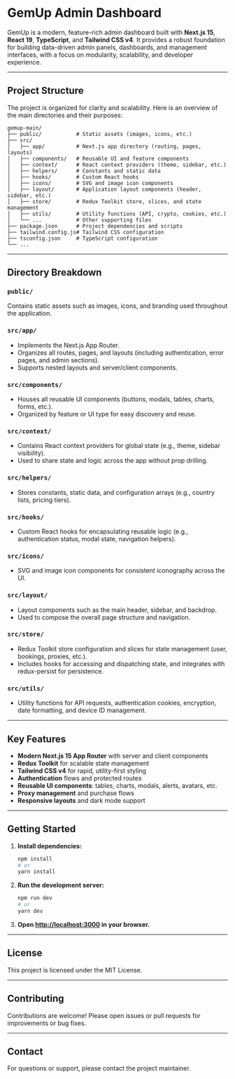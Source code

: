 # GemUp Admin Dashboard

GemUp is a modern, feature-rich admin dashboard built with **Next.js 15**, **React 19**, **TypeScript**, and **Tailwind CSS v4**. It provides a robust foundation for building data-driven admin panels, dashboards, and management interfaces, with a focus on modularity, scalability, and developer experience.

---

## Project Structure

The project is organized for clarity and scalability. Here is an overview of the main directories and their purposes:

```
gemup-main/
├── public/           # Static assets (images, icons, etc.)
├── src/
│   ├── app/          # Next.js app directory (routing, pages, layouts)
│   ├── components/   # Reusable UI and feature components
│   ├── context/      # React context providers (theme, sidebar, etc.)
│   ├── helpers/      # Constants and static data
│   ├── hooks/        # Custom React hooks
│   ├── icons/        # SVG and image icon components
│   ├── layout/       # Application layout components (header, sidebar, etc.)
│   ├── store/        # Redux Toolkit store, slices, and state management
│   ├── utils/        # Utility functions (API, crypto, cookies, etc.)
│   └── ...           # Other supporting files
├── package.json      # Project dependencies and scripts
├── tailwind.config.js# Tailwind CSS configuration
├── tsconfig.json     # TypeScript configuration
└── ...
```

---

## Directory Breakdown

### `public/`
Contains static assets such as images, icons, and branding used throughout the application.

### `src/app/`
- Implements the Next.js App Router.
- Organizes all routes, pages, and layouts (including authentication, error pages, and admin sections).
- Supports nested layouts and server/client components.

### `src/components/`
- Houses all reusable UI components (buttons, modals, tables, charts, forms, etc.).
- Organized by feature or UI type for easy discovery and reuse.

### `src/context/`
- Contains React context providers for global state (e.g., theme, sidebar visibility).
- Used to share state and logic across the app without prop drilling.

### `src/helpers/`
- Stores constants, static data, and configuration arrays (e.g., country lists, pricing tiers).

### `src/hooks/`
- Custom React hooks for encapsulating reusable logic (e.g., authentication status, modal state, navigation helpers).

### `src/icons/`
- SVG and image icon components for consistent iconography across the UI.

### `src/layout/`
- Layout components such as the main header, sidebar, and backdrop.
- Used to compose the overall page structure and navigation.

### `src/store/`
- Redux Toolkit store configuration and slices for state management (user, bookings, proxies, etc.).
- Includes hooks for accessing and dispatching state, and integrates with redux-persist for persistence.

### `src/utils/`
- Utility functions for API requests, authentication cookies, encryption, date formatting, and device ID management.

---

## Key Features
- **Modern Next.js 15 App Router** with server and client components
- **Redux Toolkit** for scalable state management
- **Tailwind CSS v4** for rapid, utility-first styling
- **Authentication** flows and protected routes
- **Reusable UI components**: tables, charts, modals, alerts, avatars, etc.
- **Proxy management** and purchase flows
- **Responsive layouts** and dark mode support

---

## Getting Started

1. **Install dependencies:**
   ```bash
   npm install
   # or
   yarn install
   ```
2. **Run the development server:**
   ```bash
   npm run dev
   # or
   yarn dev
   ```
3. **Open [http://localhost:3000](http://localhost:3000) in your browser.**

---

## License

This project is licensed under the MIT License.

---

## Contributing

Contributions are welcome! Please open issues or pull requests for improvements or bug fixes.

---

## Contact

For questions or support, please contact the project maintainer.
